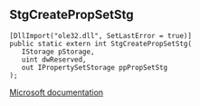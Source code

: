 ## StgCreatePropSetStg

```
[DllImport("ole32.dll", SetLastError = true)]
public static extern int StgCreatePropSetStg(
   IStorage pStorage,
   uint dwReserved,
   out IPropertySetStorage ppPropSetStg
);
```

[Microsoft documentation](TODO)
